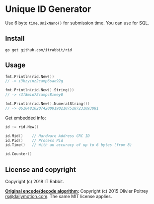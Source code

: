 # Unique ID Generator

Use 6 byte `time.UnixNano()` for submission time. You can use for SQL.

## Install

    go get github.com/itrabbit/rid

## Usage

```go
fmt.Println(rid.New())
// -> i3kzyinz2camp6sao92g

fmt.Println(rid.New().String())
// -> r3f8mio72campc8imey0

fmt.Println(rid.New().NumeralString())
// -> 061048162074200019021075187231093081

```

Get embedded info:

```go
id := rid.New()

id.Mid()    // Hardware Address CRC ID
id.Pid()    // Process Pid
id.Time()   // With an accuracy of up to 6 bytes (from 8)

id.Counter() 
```

## License and copyright

Copyright (c) 2018 IT Rabbit.

**[Original encode/decode algorithm](https://github.com/rs/xid):** Copyright (c) 2015 Olivier Poitrey <rs@dailymotion.com>. The same MIT license applies.